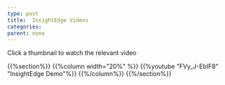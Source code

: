 ```yaml
---
type: post
title:  InsightEdge Videos 
categories:
parent: none
---
```



Click a thumbnail to watch the relevant video


{{%section%}}
{{%column width="20%" %}} 
{{%youtube "FVy_J-EbIF8" "InsightEdge Demo"%}}
{{%/column%}}
{{%/section%}}


 